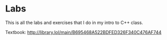 # Labs



This is all the labs and exercises that I do in my intro to C++ class. 


Textbook: http://library.lol/main/B695468A522BDFED326F340C476AF744
